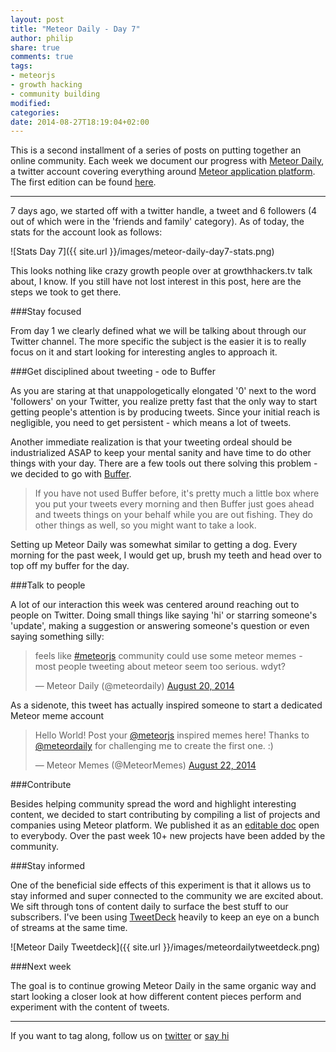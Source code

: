 ```yaml
---
layout: post
title: "Meteor Daily - Day 7"
author: philip
share: true
comments: true
tags:
- meteorjs
- growth hacking
- community building
modified:
categories: 
date: 2014-08-27T18:19:04+02:00
---
```


This is a second installment of a series of posts on putting together an online community. Each week we document our progress with [Meteor Daily](https://twitter.com/meteordaily), a twitter account covering everything around [Meteor application platform](https://www.meteor.com/). The first edition can be found [here](http://thebakery.io/blog/post/95327632668/meteor-daily-hacking-a-community-together/).

---

7 days ago, we started off with a twitter handle, a tweet and 6 followers (4 out of which were in the 'friends and family' category). As of today, the stats for the account look as follows:

![Stats Day 7]({{ site.url }}/images/meteor-daily-day7-stats.png)

This looks nothing like crazy growth people over at growthhackers.tv talk about, I know. If you still have not lost interest in this post, here are the steps we took to get there.

###Stay focused

From day 1 we clearly defined what we will be talking about through our Twitter channel. The more specific the subject is the easier it is to really focus on it and start looking for interesting angles to approach it. 

###Get disciplined about tweeting - ode to Buffer

As you are staring at that unappologetically elongated '0' next to the word 'followers' on your Twitter, you realize pretty fast that the only way to start getting people's attention is by producing tweets. Since your initial reach is negligible, you need to get persistent - which means a lot of tweets.

Another immediate realization is that your tweeting ordeal should be industrialized ASAP to keep your mental sanity and have time to do other things with your day. There are a few tools out there solving this problem - we decided to go with [Buffer](https://bufferapp.com/). 


>If you have not used Buffer before, it's pretty much a little box where you put your tweets every morning and then Buffer just goes ahead and tweets things on your behalf while you are out fishing. They do other things as well, so you might want to take a look.

Setting up Meteor Daily was somewhat similar to getting a dog. Every morning for the past week, I would get up, brush my teeth and head over to top off my buffer for the day.  

###Talk to people

A lot of our interaction this week was centered around reaching out to people on Twitter. Doing small things like saying 'hi' or starring someone's 'update', making a suggestion or answering someone's question or even saying something silly:

<blockquote class="twitter-tweet" lang="en"><p>feels like <a href="https://twitter.com/hashtag/meteorjs?src=hash">#meteorjs</a> community could use some meteor memes - most people tweeting about meteor seem too serious. wdyt?</p>&mdash; Meteor Daily (@meteordaily) <a href="https://twitter.com/meteordaily/statuses/502226551648567296">August 20, 2014</a></blockquote>
<script async src="//platform.twitter.com/widgets.js" charset="utf-8"></script>   

As a sidenote, this tweet has actually inspired someone to start a dedicated Meteor meme account

<blockquote class="twitter-tweet" lang="en"><p>Hello World! Post your <a href="https://twitter.com/meteorjs">@meteorjs</a> inspired memes here! Thanks to <a href="https://twitter.com/meteordaily">@meteordaily</a> for challenging me to create the first one. :)</p>&mdash; Meteor Memes (@MeteorMemes) <a href="https://twitter.com/MeteorMemes/statuses/502939009027276800">August 22, 2014</a></blockquote>
<script async src="//platform.twitter.com/widgets.js" charset="utf-8"></script>

###Contribute

Besides helping community spread the word and highlight interesting content, we decided to start contributing by compiling a list of projects and companies using Meteor platform. We published it as an [editable doc](https://docs.google.com/spreadsheets/d/1P4T1ZO6lnLTBz1Gy9QTO3aNp1ldLuu3_ElKB8jQc5B8/) open to everybody. Over the past week 10+ new projects have been added by the community.

###Stay informed

One of the beneficial side effects of this experiment is that it allows us to stay informed and super connected to the community we are excited about. We sift through tons of content daily to surface the best stuff to our subscribers. I've been using [TweetDeck](https://about.twitter.com/products/tweetdeck) heavily to keep an eye on a bunch of streams at the same time.

![Meteor Daily Tweetdeck]({{ site.url }}/images/meteordailytweetdeck.png)

###Next week

The goal is to continue growing Meteor Daily in the same organic way and start looking a closer look at how different content pieces perform and experiment with the content of tweets.

---

If you want to tag along, follow us on [twitter](http://twitter.com/bakeryhq) or [say hi](mailto:hi@thebakery.io) 